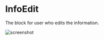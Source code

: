 # InfoEdit

The block for user who edits the information.

![screenshot](https://img.alicdn.com/imgextra/i3/O1CN01qzlEya1xCudjAcus6_!!6000000006408-2-tps-574-367.png)